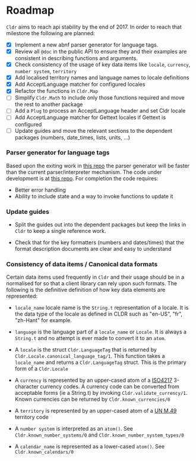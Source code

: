 # Roadmap

`Cldr` aims to reach api stability by the end of 2017.  In order to reach that milestone the following are planned:

- [X] Implement a new abnf parser generator for language tags.
- [X] Review all `@doc` in the public API to ensure they and their examples are consistent in describing functions and arguments.
- [X] Check consistency of the usage of key data items like `locale`, `currency`, `number system`, `territory`
- [X] Add localised territory names and language names to locale definitions
- [X] Add AcceptLanguage matcher for configured locales
- [X] Refactor the functions in `Cldr.Map`
- [ ] Simplify `Cldr.Math` to include only those functions required and move the rest to another package
- [ ] Add a `Plug` to process an AcceptLanguage header and set Cldr locale
- [ ] Add AcceptLanguage matcher for Gettext locales if Gettext is configured
- [ ] Update guides and move the relevant sections to the dependent packages (numbers, date_times, lists, units, ...)

### Parser generator for language tags

Based upon the exiting work in [this repo](https://github.com/vanstee/abnf) the parser generator will be faster than the current parser/interpreter mechanism.  The code under development is at  [this repo](https://github.com/kipcole9/abnf).  For completion the code requires:

* Better error handling
* Ability to include state and a way to invoke functions to update it

### Update guides

* Split the guides out into the dependent packages but keep the links in `Cldr` to keep a single reference work.

* Check that for the key formatters (numbers and dates/times) that the format description documents are clear and easy to understand

### Consistency of data items / Canonical data formats

Certain data items used frequently in `Cldr` and their usage should be in a normalised for so that a client library can rely upon such formats. The following is the definitive definition of how key data elements are represented:

* `locale_name` locale name is the `String.t` representation of a locale. It is the data type of the locale as defined in CLDR such as "en-US", "fr", "zh-Hant" for example.

* `language` is the language part of a `locale_name` or `Locale`.  It is always a `String.t` and no attempt is ever made to convert it to an `atom`.

* A `locale` is the struct `Cldr.LanguageTag` that is returned by `Cldr.Locale.canonical_language_tag/1`.  This function takes a `locale_name` and returns a `Cldr.LanguageTag` struct.  This is the primary form of a `Cldr.Locale`

* A `currency` is represented by an upper-cased atom of a [ISO4217](https://www.iso.org/iso-4217-currency-codes.html) 3-character currency codes.  A currency code can be converted from acceptable forms (ie a String.t) by invoking `Cldr.validate_currency/1`.  Known currencies can be returned by `Cldr.known_currencies/0`

* A `territory` is represented by an upper-cased atom of a [UN M.49](https://en.wikipedia.org/wiki/UN_M.49) territory code

* A `number system` is interpreted as an `atom()`.  See `Cldr.known_number_systems/0` and `Cldr.known_number_system_types/0`

* A `calendar_name` is represented as a lower-cased `atom()`.  See `Cldr.known_calendars/0`



